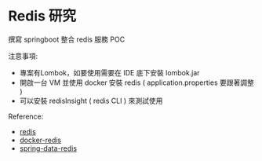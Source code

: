 # Redis 研究

撰寫 springboot 整合 redis 服務 POC

注意事項:
- 專案有Lombok，如要使用需要在 IDE 底下安裝 lombok.jar
- 開啟一台 VM 並使用 docker 安裝 redis ( application.properties 要跟著調整 )
- 可以安裝 redisInsight ( redis CLI ) 來測試使用 

Reference:
- [redis](https://redis.io/)
- [docker-redis](https://hub.docker.com/_/redis)
- [spring-data-redis](https://docs.spring.io/spring-data/redis/docs/current/reference/html/#redis:template)